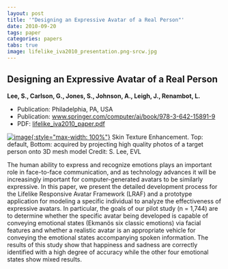 ```yaml
---
layout: post
title: '"Designing an Expressive Avatar of a Real Person"'
date: 2010-09-20
tags: paper
categories: papers
tabs: true
image: lifelike_iva2010_presentation.png-srcw.jpg
---
```


## Designing an Expressive Avatar of a Real Person
**Lee, S., Carlson, G., Jones, S., Johnson, A., Leigh, J., Renambot, L.**
- Publication: Philadelphia, PA, USA
- Publication: www.springer.com/computer/ai/book/978-3-642-15891-9
- PDF: [lifelike_iva2010_paper.pdf](/documents/lifelike_iva2010_paper.pdf)


[![image](https://www.evl.uic.edu/output/originals/lifelike_iva2010_presentation.png-srcw.jpg){:style="max-width: 100%"}](https://www.evl.uic.edu/output/originals/lifelike_iva2010_presentation.png-srcw.jpg)
Skin Texture Enhancement. Top: default, Bottom: acquired by projecting high quality photos of a target person onto 3D mesh model
Credit: S. Lee, EVL

The human ability to express and recognize emotions plays an important role in face-to-face communication, and as technology advances it will be increasingly important for computer-generated avatars to be similarly expressive. In this paper, we present the detailed development process for the Lifelike Responsive Avatar Framework (LRAF) and a prototype application for modeling a specific individual to analyze the effectiveness of expressive avatars. In particular, the goals of our pilot study (n = 1,744) are to determine whether the specific avatar being developed is capable of conveying emotional states (Ekman&ouml;s six classic emotions) via facial features and whether a realistic avatar is an appropriate vehicle for conveying the emotional states accompanying spoken information. The results of this study show that happiness and sadness are correctly identified with a high degree of accuracy while the other four emotional states show mixed results.